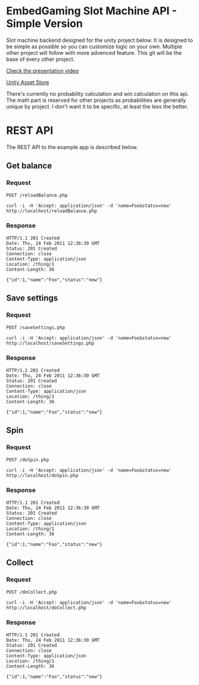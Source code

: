 # EmbedGaming Slot Machine API - Simple Version
Slot machine backend designed for the unity project below. It is designed to be simple as possible so you can customize logic on your own. Multiple other project will follow with more advenced feature. This git will be the base of every  other project.

[Check the presentation video](https://www.youtube.com/watch?v=60-rC2RyDgs )

[Unity Asset Store](https://assetstore.unity.com/packages/slug/289250)

There's currently no probability calculation and win calculation on this api. The math part is reserved for other projects as probabilities are generally unique by project. I don't want it to be specific, at least the less the better.


# REST API

The REST API to the example app is described below.

## Get balance

### Request

`POST /reloadBalance.php`

    curl -i -H 'Accept: application/json' -d 'name=Foo&status=new' http://localhost/reloadBalance.php

### Response

    HTTP/1.1 201 Created
    Date: Thu, 24 Feb 2011 12:36:30 GMT
    Status: 201 Created
    Connection: close
    Content-Type: application/json
    Location: /thing/1
    Content-Length: 36

    {"id":1,"name":"Foo","status":"new"}

## Save settings

### Request

`POST /saveSettings.php`

    curl -i -H 'Accept: application/json' -d 'name=Foo&status=new' http://localhost/saveSettings.php

### Response

    HTTP/1.1 201 Created
    Date: Thu, 24 Feb 2011 12:36:30 GMT
    Status: 201 Created
    Connection: close
    Content-Type: application/json
    Location: /thing/1
    Content-Length: 36

    {"id":1,"name":"Foo","status":"new"}

## Spin

### Request

`POST /doSpin.php`

    curl -i -H 'Accept: application/json' -d 'name=Foo&status=new' http://localhost/doSpin.php

### Response

    HTTP/1.1 201 Created
    Date: Thu, 24 Feb 2011 12:36:30 GMT
    Status: 201 Created
    Connection: close
    Content-Type: application/json
    Location: /thing/1
    Content-Length: 36

    {"id":1,"name":"Foo","status":"new"}

## Collect

### Request

`POST /doCollect.php`

    curl -i -H 'Accept: application/json' -d 'name=Foo&status=new' http://localhost/doCollect.php

### Response

    HTTP/1.1 201 Created
    Date: Thu, 24 Feb 2011 12:36:30 GMT
    Status: 201 Created
    Connection: close
    Content-Type: application/json
    Location: /thing/1
    Content-Length: 36

    {"id":1,"name":"Foo","status":"new"}
